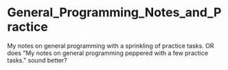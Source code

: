 # General_Programming_Notes_and_Practice
My notes on general programming with a sprinkling of practice tasks.
OR
does "My notes on general programming peppered with a few practice tasks." sound better?
